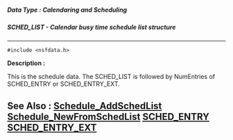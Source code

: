 ##### Data Type : Calendaring and Scheduling
##### SCHED_LIST - Calendar busy time schedule list structure
---
```
#include <nsfdata.h>
```
**Description :**

This is the schedule data. The SCHED_LIST is followed by NumEntries of 
SCHED_ENTRY or SCHED_ENTRY_EXT.

**See Also :**
[Schedule_AddSchedList](/domino-c-api-docs/reference/Func/Schedule_AddSchedList)
[Schedule_NewFromSchedList](/domino-c-api-docs/reference/Func/Schedule_NewFromSchedList)
[SCHED_ENTRY](/domino-c-api-docs/reference/Data/SCHED_ENTRY)
[SCHED_ENTRY_EXT](/domino-c-api-docs/reference/Data/SCHED_ENTRY_EXT)
---
